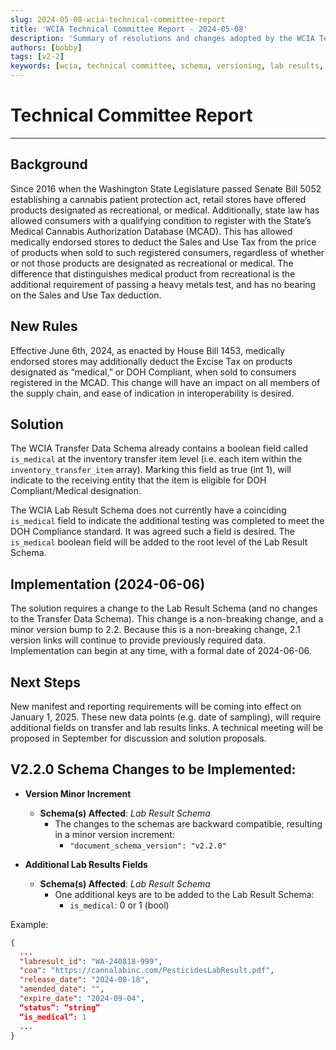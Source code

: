 ```yaml
---
slug: 2024-05-08-wcia-technical-committee-report
title: 'WCIA Technical Committee Report - 2024-05-08'
description: 'Summary of resolutions and changes adopted by the WCIA Technical Committee meeting from 2024-05-08.'
authors: [bobby]
tags: [v2-2]
keywords: [wcia, technical committee, schema, versioning, lab results, transfer data]
---
```


# Technical Committee Report

---

## Background

Since 2016 when the Washington State Legislature passed Senate Bill 5052 establishing a cannabis patient protection act, 
retail stores have offered products designated as recreational, or medical. Additionally, state law has allowed consumers 
with a qualifying condition to register with the State’s Medical Cannabis Authorization Database (MCAD). This has allowed 
medically endorsed stores to deduct the Sales and Use Tax from the price of products when sold to such registered consumers, 
regardless of whether or not those products are designated as recreational or medical. The difference that distinguishes 
medical product from recreational is the additional requirement of passing a heavy metals test, and has no bearing on the 
Sales and Use Tax deduction.

<!-- truncate -->

## New Rules

Effective June 6th, 2024, as enacted by House Bill 1453, medically endorsed stores may additionally deduct the Excise Tax 
on products designated as “medical,” or DOH Compliant, when sold to consumers registered in the MCAD. This change will 
have an impact on all members of the supply chain, and ease of indication in interoperability is desired.

## Solution

The WCIA Transfer Data Schema already contains a boolean field called `is_medical` at the inventory transfer item level 
(i.e. each item within the `inventory_transfer_item` array). Marking this field as true (int 1), will indicate to the 
receiving entity that the item is eligible for DOH Compliant/Medical designation.

The WCIA Lab Result Schema does not currently have a coinciding `is_medical` field to indicate the additional testing was 
completed to meet the DOH Compliance standard. It was agreed such a field is desired. The `is_medical` boolean field will 
be added to the root level of the Lab Result Schema.

## Implementation (2024-06-06)

The solution requires a change to the Lab Result Schema (and no changes to the Transfer Data Schema). This change is a 
non-breaking change, and a minor version bump to 2.2. Because this is a non-breaking change, 2.1 version links will 
continue to provide previously required data. Implementation can begin at any time, with a formal date of 2024-06-06.

## Next Steps

New manifest and reporting requirements will be coming into effect on January 1, 2025. These new data points (e.g. date 
of sampling), will require additional fields on transfer and lab results links. A technical meeting will be proposed in 
September for discussion and solution proposals.

## V2.2.0 Schema Changes to be Implemented:

- **Version Minor Increment**
  - **Schema(s) Affected**: _Lab Result Schema_
    - The changes to the schemas are backward compatible, resulting in a minor version increment:
      - `"document_schema_version": "v2.2.0"`

- **Additional Lab Results Fields**
  - **Schema(s) Affected**: _Lab Result Schema_
    - One additional keys are to be added to the Lab Result Schema:
      - `is_medical`: 0 or 1 (bool)

Example:
```json
{
  ...
  "labresult_id": "WA-240818-999",
  "coa": "https://cannalabinc.com/PesticidesLabResult.pdf",
  "release_date": "2024-08-18",
  "amended_date": "",
  "expire_date": "2024-09-04",
  “status”: “string”
  “is_medical”: 1
  ...
}
```
